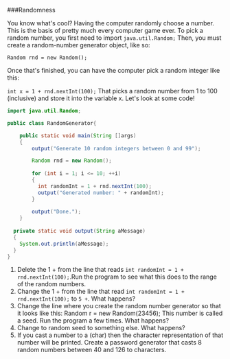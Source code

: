 ###Randomness
<!--djw: done-->
You know what's cool? Having the computer randomly choose a number. This is the basis of pretty much every computer game ever.
To pick a random number, you first need to import ```java.util.Random;```
Then, you must create a random-number generator object, like so:

```Random rnd = new Random();```

Once that's finished, you can have the computer pick a random integer like this:

```int x = 1 + rnd.nextInt(100);```
That picks a random number from 1 to 100 (inclusive) and store it into the variable x. Let's look at some code!

```java
import java.util.Random;

public class RandomGenerator{

    public static void main(String []args)
    {
        output("Generate 10 random integers between 0 and 99");

        Random rnd = new Random();
        
        for (int i = 1; i <= 10; ++i)
        {
          int randomInt = 1 + rnd.nextInt(100);
          output("Generated number: " + randomInt);
        }
    
        output("Done.");
    }
  
  private static void output(String aMessage)
  {
    System.out.println(aMessage);
  }
}
```

1. Delete the 1 + from the line that reads ```int randomInt = 1 + rnd.nextInt(100);```.Run the program to see what this does to the range of the random numbers.
2. Change the 1 + from the line that read ```int randomInt = 1 + rnd.nextInt(100);``` to ```5 +```. What happens?
3. Change the line where you create the random number generator so that it looks like this: Random r = new Random(23456); This number is called a seed. Run the program a few times. What happens?
4. Change to random seed to something else. What happens?
5. If you cast a number to a (char) then the character representation of that number will be printed. Create a password generator that casts 8 random numbers between 40 and 126 to characters. 
